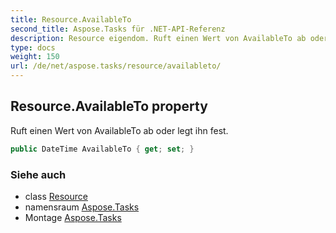 ```yaml
---
title: Resource.AvailableTo
second_title: Aspose.Tasks für .NET-API-Referenz
description: Resource eigendom. Ruft einen Wert von AvailableTo ab oder legt ihn fest.
type: docs
weight: 150
url: /de/net/aspose.tasks/resource/availableto/
---
```

## Resource.AvailableTo property

Ruft einen Wert von AvailableTo ab oder legt ihn fest.

```csharp
public DateTime AvailableTo { get; set; }
```

### Siehe auch

* class [Resource](../)
* namensraum [Aspose.Tasks](../../resource/)
* Montage [Aspose.Tasks](../../../)


